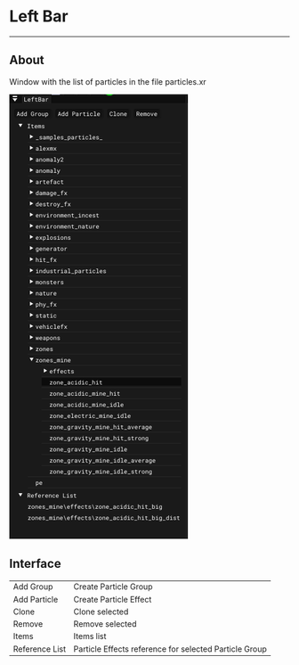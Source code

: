 # Left Bar

___

## About

Window with the list of particles in the file particles.xr

![alt text centered](./assets/images/pe-left-bar.png)

## Interface

|  |  |
|---|---|
| Add Group | Create Particle Group |
| Add Particle | Create Particle Effect |
| Clone | Clone selected |
| Remove | Remove selected |
| Items | Items list |
| Reference List | Particle Effects reference for selected Particle Group |
